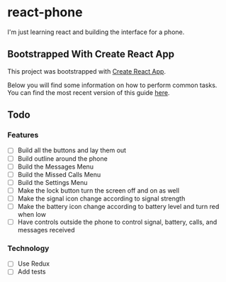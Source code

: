 # react-phone

I'm just learning react and building the interface for a phone.

## Bootstrapped With Create React App

This project was bootstrapped with [Create React App](https://github.com/facebookincubator/create-react-app).

Below you will find some information on how to perform common tasks.  
You can find the most recent version of this guide [here](https://github.com/facebookincubator/create-react-app/blob/master/packages/react-scripts/template/README.md).

## Todo

### Features

- [ ] Build all the buttons and lay them out
- [ ] Build outline around the phone
- [ ] Build the Messages Menu
- [ ] Build the Missed Calls Menu
- [ ] Build the Settings Menu
- [ ] Make the lock button turn the screen off and on as well
- [ ] Make the signal icon change according to signal strength
- [ ] Make the battery icon  change according to battery level and turn red when low
- [ ] Have controls outside the phone to control signal, battery, calls, and messages received

### Technology

- [ ] Use Redux
- [ ] Add tests

